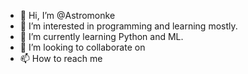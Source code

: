 - 👋 Hi, I’m @Astromonke
- 👀 I’m interested in programming and learning mostly.
- 🌱 I’m currently learning Python and ML.
- 💞️ I’m looking to collaborate on 
- 📫 How to reach me 

<!---
Astromonke/Astromonke is a ✨ special ✨ repository because its `README.md` (this file) appears on your GitHub profile.
You can click the Preview link to take a look at your changes.
--->
